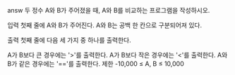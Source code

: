answ
두 정수 A와 B가 주어졌을 때, A와 B를 비교하는 프로그램을 작성하시오.

입력
첫째 줄에 A와 B가 주어진다. A와 B는 공백 한 칸으로 구분되어져 있다.

출력
첫째 줄에 다음 세 가지 중 하나를 출력한다.

A가 B보다 큰 경우에는 '>'를 출력한다.
A가 B보다 작은 경우에는 '<'를 출력한다.
A와 B가 같은 경우에는 '=='를 출력한다.
제한
-10,000 ≤ A, B ≤ 10,000
